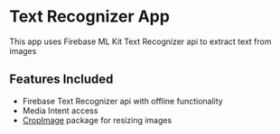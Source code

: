 # Text Recognizer App

This app uses Firebase ML Kit Text Recognizer api to extract text from images

## Features Included
* Firebase Text Recognizer api with offline functionality
* Media Intent access
* [CropImage](https://github.com/ArthurHub/Android-Image-Cropper) package for resizing images
